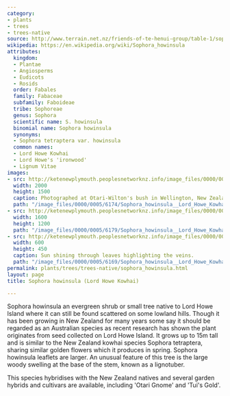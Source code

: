 ```yaml
---
category:
- plants
- trees
- trees-native
source: http://www.terrain.net.nz/friends-of-te-henui-group/table-1/sophora-howinsula-lord-howe-kowhai.html
wikipedia: https://en.wikipedia.org/wiki/Sophora_howinsula
attributes:
  kingdom:
  - Plantae
  - Angiosperms
  - Eudicots
  - Rosids
  order: Fabales
  family: Fabaceae
  subfamily: Faboideae
  tribe: Sophoreae
  genus: Sophora
  scientific name: S. howinsula
  binomial name: Sophora howinsula
  synonyms:
  - Sophora tetraptera var. howinsula
  common names:
  - Lord Howe Kowhai
  - Lord Howe's 'ironwood'
  - Lignum Vitae
images:
- src: http://ketenewplymouth.peoplesnetworknz.info/image_files/0000/0005/6174/Sophora_howinsula__Lord_Howe_Kowhai_-003.JPG
  width: 2000
  height: 1500
  caption: Photographed at Otari-Wilton's bush in Wellington, New Zealand.
  path: "/image_files/0000/0005/6174/Sophora_howinsula__Lord_Howe_Kowhai_-003.JPG"
- src: http://ketenewplymouth.peoplesnetworknz.info/image_files/0000/0005/6179/Sophora_howinsula__Lord_Howe_Kowhai_-004.JPG
  width: 1600
  height: 1200
  path: "/image_files/0000/0005/6179/Sophora_howinsula__Lord_Howe_Kowhai_-004.JPG"
- src: http://ketenewplymouth.peoplesnetworknz.info/image_files/0000/0005/6169/Sophora_howinsula__Lord_Howe_Kowhai_-002.JPG
  width: 600
  height: 450
  caption: Sun shining through leaves highlighting the veins.
  path: "/image_files/0000/0005/6169/Sophora_howinsula__Lord_Howe_Kowhai_-002.JPG"
permalink: plants/trees/trees-native/sophora_howinsula.html
layout: page
title: Sophora howinsula (Lord Howe Kowhai)

---
```

Sophora howinsula an evergreen shrub or small tree native to Lord Howe Island where it can still be found scattered on some lowland hills. Though it has been growing in New Zealand for many years some say it should be regarded as an Australian species as recent research has shown the plant originates from seed collected on Lord Howe Island. It grows up to 15m tall and is similar to the New Zealand kowhai species Sophora tetraptera, sharing similar golden flowers which it produces in spring. Sophora howinsula leaflets are larger. An unusual feature of this tree is the large woody swelling at the base of the stem, known as a lignotuber. 

This species hybridises with the New Zealand natives and several garden hybrids and cultivars are available, including 'Otari Gnome' and 'Tui's Gold'.
